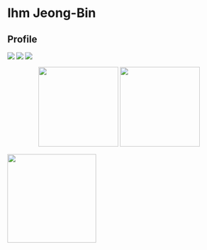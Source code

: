 # Ihm Jeong-Bin

## Profile

<p>
  <a href="https://ihmmaru99.github.io/" target="_blank"><img src="https://img.shields.io/badge/Tech_Blog-222222?style=flat-square&logo=githubpages&logoColor=white"/></a>
  <a href="https://instagram.com/ihmmaru99/" target="_blank"><img src="https://img.shields.io/badge/Insta-E4405F?style=flat-square&logo=instagram&logoColor=white"/></a>
  <a href="mailto:ihmmaru99@gmail.com" target="_blank"><img src="https://img.shields.io/badge/ihmmaru99@gmail.com-EA4335?style=flat-square&logo=Gmail&logoColor=white"/></a>
</p>

<p align="center">
<img height="180em" src="https://github-readme-stats-ndrd.vercel.app/api?username=ihmmaru99&show_icons=true" />
<img height="180em" src="https://github-readme-stats-ndrd.vercel.app/api/top-langs/?username=ihmmaru99&layout=compact&hide=jupyter%20notebook" />
</p>
<p align="left">
  <img height="200em" src="http://mazassumnida.wtf/api/v2/generate_badge?boj=ihmmaru99" />
</p>
